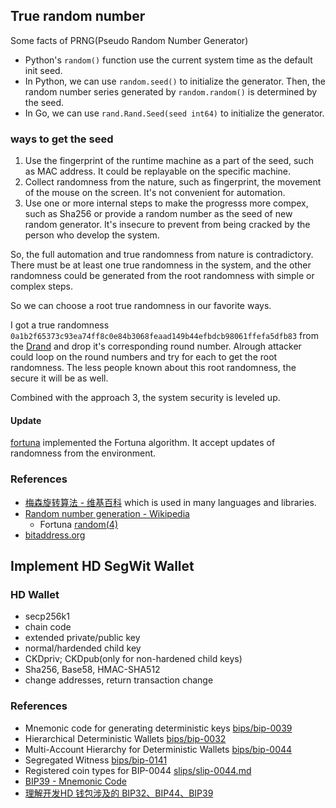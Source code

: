 ## True random number

Some facts of PRNG(Pseudo Random Number Generator)

- Python's `random()` function use the current system time as the default init seed.
- In Python, we can use `random.seed()` to initialize the generator. Then, the random number series generated by `random.random()` is determined by the seed.
- In Go, we can use `rand.Rand.Seed(seed int64)` to initialize the generator.

### ways to get the seed

1. Use the fingerprint of the runtime machine as a part of the seed, such as MAC address. It could be replayable on the specific machine.
2. Collect randomness from the nature, such as fingerprint, the movement of the mouse on the screen. It's not convenient for automation.
3. Use one or more internal steps to make the progresss more compex, such as Sha256 or provide a random number as the seed of new random generator. It's insecure to prevent from being cracked by the person who develop the system.

So, the full automation and true randomness from nature is contradictory. There must be at least one true randomness in the system, and the other randomness could be generated from the root randomness with simple or complex steps.

So we can choose a root true randomness in our favorite ways.

I got a true randomness `0a1b2f65373c93ea74ff8c0e84b3068feaad149b44efbdcb98061ffefa5dfb83` from the [Drand](https://drand.love/) and drop it's corresponding round number. Alrough attacker could loop on the round numbers and try for each to get the root randomness. The less people known about this root randomness, the secure it will be as well.

Combined with the approach 3, the system security is leveled up.

#### Update

[fortuna](https://github.com/seehuhn/fortuna) implemented the Fortuna algorithm. It accept updates of randomness from the environment.

### References

- [梅森旋转算法 - 维基百科](https://zh.wikipedia.org/wiki/%E6%A2%85%E6%A3%AE%E6%97%8B%E8%BD%AC%E7%AE%97%E6%B3%95) which is used in many languages and libraries.
- [Random number generation - Wikipedia](https://en.wikipedia.org/wiki/Random_number_generation)
    - Fortuna [random(4)](https://www.freebsd.org/cgi/man.cgi?query=random&apropos=0&sektion=4&manpath=FreeBSD+11.0-RELEASE+and+Ports&arch=default&format=html)
- [bitaddress.org](https://www.bitaddress.org)

## Implement HD SegWit Wallet

### HD Wallet

- secp256k1
- chain code
- extended private/public key
- normal/hardended child key
- CKDpriv; CKDpub(only for non-hardened child keys)
- Sha256, Base58, HMAC-SHA512
- change addresses, return transaction change

### References

- Mnemonic code for generating deterministic keys [bips/bip-0039](https://github.com/bitcoin/bips/blob/master/bip-0039.mediawiki)
- Hierarchical Deterministic Wallets [bips/bip-0032](https://github.com/bitcoin/bips/blob/master/bip-0032.mediawiki)
- Multi-Account Hierarchy for Deterministic Wallets [bips/bip-0044](https://github.com/bitcoin/bips/blob/master/bip-0044.mediawiki)
- Segregated Witness [bips/bip-0141](https://github.com/bitcoin/bips/blob/master/bip-0141.mediawiki)
- Registered coin types for BIP-0044 [slips/slip-0044.md](https://github.com/satoshilabs/slips/blob/master/slip-0044.md)
- [BIP39 - Mnemonic Code](https://iancoleman.io/bip39/#english)
- [理解开发HD 钱包涉及的 BIP32、BIP44、BIP39](https://learnblockchain.cn/2018/09/28/hdwallet/)